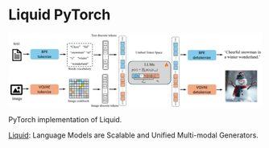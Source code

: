 # Liquid PyTorch

<p align="center">
  <img src="Liquid.png" alt="Liquid" style="display:block; margin:auto; width:600px;" />
</p>

PyTorch implementation of Liquid.

[Liquid](https://arxiv.org/abs/2412.04332): Language Models are Scalable and Unified Multi-modal Generators.
